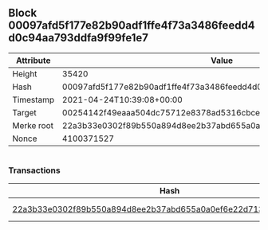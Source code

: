 ## Block 00097afd5f177e82b90adf1ffe4f73a3486feedd4d0c94aa793ddfa9f99fe1e7

Attribute | Value
--- | ---
Height | 35420
Hash | 00097afd5f177e82b90adf1ffe4f73a3486feedd4d0c94aa793ddfa9f99fe1e7
Timestamp | 2021-04-24T10:39:08+00:00
Target | 00254142f49eaaa504dc75712e8378ad5316cbcead634704b3734b6271167cc4
Merke root | 22a3b33e0302f89b550a894d8ee2b37abd655a0a0ef6e22d71355616ed23ba6f
Nonce | 4100371527

```

```

### Transactions

Hash | Amount
--- | ---
[22a3b33e0302f89b550a894d8ee2b37abd655a0a0ef6e22d71355616ed23ba6f](22a3b33e0302f89b550a894d8ee2b37abd655a0a0ef6e22d71355616ed23ba6f.md) | 10.00000000 SKEPTI 
